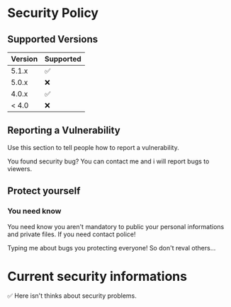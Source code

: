 # Security Policy

## Supported Versions




| Version | Supported          |
| ------- | ------------------ |
| 5.1.x   | :white_check_mark: |
| 5.0.x   | :x:                |
| 4.0.x   | :white_check_mark: |
| < 4.0   | :x:                |

## Reporting a Vulnerability

Use this section to tell people how to report a vulnerability.

You found security bug? You can contact me and i will report bugs to viewers. 

## Protect yourself 
### You need know

You need know you aren't mandatory to public your personal informations and private files. 
If you need contact police! 

Typing me about bugs you protecting everyone! So don't reval others...

# Current security informations
:white_check_mark: Here isn't thinks about security problems. 

